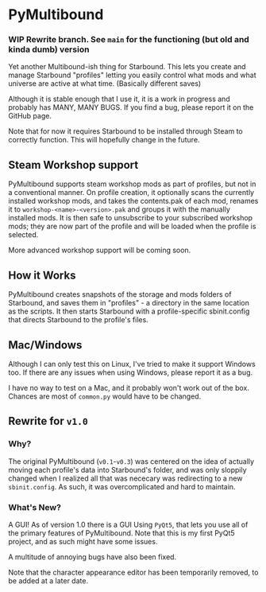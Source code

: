 # PyMultibound

### WIP Rewrite branch. See `main` for the functioning (but old and kinda dumb) version

Yet another Multibound-ish thing for Starbound. This lets you create and manage Starbound "profiles" letting you easily control what mods and what universe are active at what time. (Basically different saves)

Although it is stable enough that I use it, it is a work in progress and probably has MANY, MANY BUGS. If you find a bug, please report it on the GitHub page.

Note that for now it requires Starbound to be installed through Steam to correctly function. This will hopefully change in the future.

## Steam Workshop support

PyMultibound supports steam workshop mods as part of profiles, but not in a conventional manner. On profile creation, it optionally scans the currently installed workshop mods, and takes the contents.pak of each mod, renames it to `workshop-<name>-<version>.pak` and groups it with the manually installed mods. It is then safe to unsubscribe to your subscribed workshop mods; they are now part of the profile and will be loaded when the profile is selected.

More advanced workshop support will be coming soon.

## How it Works

PyMultibound creates snapshots of the storage and mods folders of Starbound, and saves them in "profiles" - a directory in the same location as the scripts. It then starts Starbound with a profile-specific sbinit.config that directs Starbound to the profile's files.

## Mac/Windows
Although I can only test this on Linux, I've tried to make it support Windows too. If there are any issues when using Windows, please report it as a bug.

I have no way to test on a Mac, and it probably won't work out of the box. Chances are most of `common.py` would have to be changed.

## Rewrite for `v1.0`
### Why?
The original PyMultibound (`v0.1`-`v0.3`) was centered on the idea of actually moving each profile's data into Starbound's folder, and was only sloppily changed when I realized all that was nececary was redirecting to a new `sbinit.config`. As such, it was overcomplicated and hard to maintain.

### What's New?
A GUI! As of version 1.0 there is a GUI Using `PyQt5`, that lets you use all of the primary features of PyMultibound. Note that this is my first PyQt5 project, and as such might have some issues.

A multitude of annoying bugs have also been fixed.

Note that the character appearance editor has been temporarily removed, to be added at a later date.